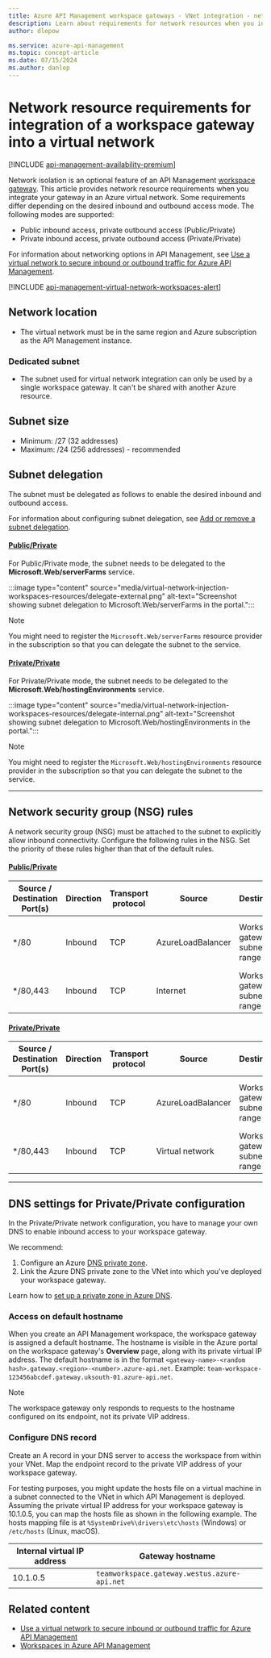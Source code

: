 ```yaml
---
title: Azure API Management workspace gateways - VNet integration - network resources
description: Learn about requirements for network resources when you integrate your API Management workspace gateway in an Azure virtual network.
author: dlepow

ms.service: azure-api-management
ms.topic: concept-article
ms.date: 07/15/2024
ms.author: danlep
---
```


# Network resource requirements for integration of a workspace gateway into a virtual network

[!INCLUDE [api-management-availability-premium](../../includes/api-management-availability-premium.md)]

Network isolation is an optional feature of an API Management [workspace gateway](workspaces-overview.md#workspace-gateway). This article provides network resource requirements when you integrate your gateway in an Azure virtual network. Some requirements differ depending on the desired inbound and outbound access mode. The following modes are supported:

* Public inbound access, private outbound access (Public/Private)
* Private inbound access, private outbound access (Private/Private)

For information about networking options in API Management, see [Use a virtual network to secure inbound or outbound traffic for Azure API Management](virtual-network-concepts.md).

[!INCLUDE [api-management-virtual-network-workspaces-alert](../../includes/api-management-virtual-network-workspaces-alert.md)]


## Network location

* The virtual network must be in the same region and Azure subscription as the API Management instance.

### Dedicated subnet

* The subnet used for virtual network integration can only be used by a single workspace gateway. It can't be shared with another Azure resource.

## Subnet size 

* Minimum: /27 (32 addresses)
* Maximum: /24 (256 addresses) - recommended

## Subnet delegation

The subnet must be delegated as follows to enable the desired inbound and outbound access. 

For information about configuring subnet delegation, see [Add or remove a subnet delegation](../virtual-network/manage-subnet-delegation.md).

#### [Public/Private](#tab/external)


For Public/Private mode, the subnet needs to be delegated to the **Microsoft.Web/serverFarms** service.

:::image type="content" source="media/virtual-network-injection-workspaces-resources/delegate-external.png" alt-text="Screenshot showing subnet delegation to Microsoft.Web/serverFarms in the portal.":::

> [!NOTE]
> You might need to register the `Microsoft.Web/serverFarms` resource provider in the subscription so that you can delegate the subnet to the service.

#### [Private/Private](#tab/internal)

For Private/Private mode, the subnet needs to be delegated to the **Microsoft.Web/hostingEnvironments** service.

:::image type="content" source="media/virtual-network-injection-workspaces-resources/delegate-internal.png" alt-text="Screenshot showing subnet delegation to Microsoft.Web/hostingEnvironments in the portal.":::


> [!NOTE]
> You might need to register the `Microsoft.Web/hostingEnvironments` resource provider in the subscription so that you can delegate the subnet to the service.

---


## Network security group (NSG) rules

A network security group (NSG) must be attached to the subnet to explicitly allow inbound connectivity. Configure the following rules in the NSG. Set the priority of these rules higher than that of the default rules.

#### [Public/Private](#tab/external)

| Source / Destination Port(s) | Direction          | Transport protocol |   Source | Destination   | Purpose |
|------------------------------|--------------------|--------------------|---------------------------------------|----------------------------------|-----------|
| */80                          | Inbound            | TCP                | AzureLoadBalancer | Workspace gateway subnet range                           | Allow internal health ping traffic     |
| */80,443 | Inbound | TCP | Internet | Workspace gateway subnet range | Allow inbound traffic |

#### [Private/Private](#tab/internal)

| Source / Destination Port(s) | Direction          | Transport protocol |   Source | Destination   | Purpose |
|------------------------------|--------------------|--------------------|---------------------------------------|----------------------------------|-----------|
| */80                          | Inbound            | TCP                | AzureLoadBalancer | Workspace gateway subnet range                           | Allow internal health ping traffic     |
| */80,443 | Inbound | TCP | Virtual network | Workspace gateway subnet range | Allow inbound traffic |

---

## DNS settings for Private/Private configuration

In the Private/Private network configuration, you have to manage your own DNS to enable inbound access to your workspace gateway. 

We recommend:

1. Configure an Azure [DNS private zone](../dns/private-dns-overview.md).
1. Link the Azure DNS private zone to the VNet into which you've deployed your workspace gateway. 

Learn how to [set up a private zone in Azure DNS](../dns/private-dns-getstarted-portal.md).


### Access on default hostname

When you create an API Management workspace, the workspace gateway is assigned a default hostname. The hostname is visible in the Azure portal on the workspace gateway's **Overview** page, along with its private virtual IP address. The default hostname is in the format `<gateway-name>-<random hash>.gateway.<region>-<number>.azure-api.net`. Example: `team-workspace-123456abcdef.gateway.uksouth-01.azure-api.net`.

> [!NOTE]
> The workspace gateway only responds to requests to the hostname configured on its endpoint, not its private VIP address. 

### Configure DNS record

Create an A record in your DNS server to access the workspace from within your VNet. Map the endpoint record to the private VIP address of your workspace gateway.

For testing purposes, you might update the hosts file on a virtual machine in a subnet connected to the VNet in which API Management is deployed. Assuming the private virtual IP address for your workspace gateway is 10.1.0.5, you can map the hosts file as shown in the following example. The hosts mapping file is at  `%SystemDrive%\drivers\etc\hosts` (Windows) or `/etc/hosts` (Linux, macOS). 

| Internal virtual IP address | Gateway hostname |
| ----- | ----- |
| 10.1.0.5 | `teamworkspace.gateway.westus.azure-api.net` |


## Related content

* [Use a virtual network to secure inbound or outbound traffic for Azure API Management](virtual-network-concepts.md)
* [Workspaces in Azure API Management](workspaces-overview.md)





